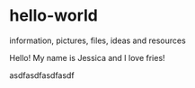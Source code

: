 # hello-world
information, pictures, files, ideas and resources

Hello! My name is Jessica and I love fries!


asdfasdfasdfasdf
